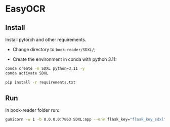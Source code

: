 # EasyOCR

## Install

Install pytorch and other requirements.

- Change directory to `book-reader/SDXL/`;

- Create the environment in conda with python 3.11:
```bash
conda create -n SDXL python=3.11 -y
conda activate SDXL
```

```bash
pip install -r requirements.txt
```

## Run

In book-reader folder run:

```bash
gunicorn -w 1 -b 0.0.0.0:7863 SDXL:app --env flask_key="flask_key_sdxl"
```
